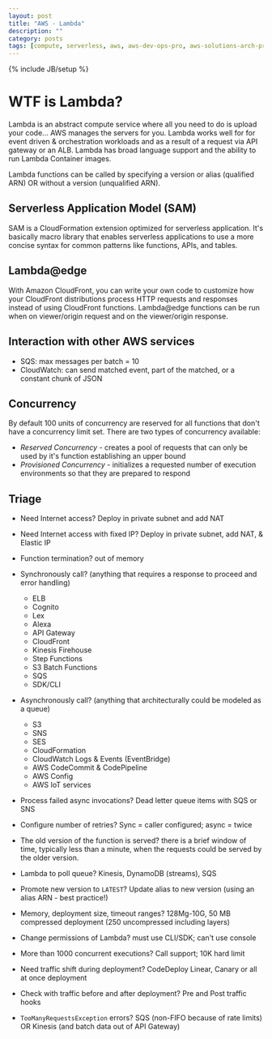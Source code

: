 ```yaml
---
layout: post
title: "AWS - Lambda"
description: ""
category: posts
tags: [compute, serverless, aws, aws-dev-ops-pro, aws-solutions-arch-pro, app-integration]
---
```

{% include JB/setup %}

# WTF is Lambda?
Lambda is an abstract compute service where all you need to do is upload your code... AWS manages the servers for you. Lambda works well for for event driven &amp; orchestration workloads and as a result of a request via API gateway or an ALB. Lambda has broad language support and the ability to run Lambda Container images.

Lambda functions can be called by specifying a version or alias (qualified ARN) OR without a version (unqualified ARN).

## Serverless Application Model (SAM)
SAM is a CloudFormation extension optimized for serverless application. It's basically macro library that enables serverless applications to use a more concise syntax for common patterns like functions, APIs, and tables.

## Lambda@edge
With Amazon CloudFront, you can write your own code to customize how your CloudFront distributions process HTTP requests and responses instead of using CloudFront functions. Lambda@edge functions can be run when on viewer/origin request and on the viewer/origin response.

## Interaction with other AWS services
- SQS: max messages per batch = 10 
- CloudWatch: can send matched event, part of the matched, or a constant chunk of JSON

## Concurrency
By default 100 units of concurrency are reserved for all functions that don't have a concurrency limit set. There are two types of concurrency available: 
- _Reserved Concurrency_ - creates a pool of requests that can only be used by it's function establishing an upper bound
- _Provisioned Concurrency_ - initializes a requested number of execution environments so that they are prepared to respond 

## Triage
- Need Internet access? Deploy in private subnet and add NAT 
- Need Internet access with fixed IP? Deploy in private subnet, add NAT, &amp; Elastic IP
- Function termination? out of memory
- Synchronously call? (anything that requires a response to proceed and error handling)
    * ELB
    * Cognito
    * Lex
    * Alexa
    * API Gateway
    * CloudFront
    * Kinesis Firehouse
    * Step Functions
    * S3 Batch Functions
    * SQS
    * SDK/CLI

- Asynchronously call? (anything that architecturally could be modeled as a queue)
   * S3
   * SNS
   * SES
   * CloudFormation
   * CloudWatch Logs &amp; Events (EventBridge)
   * AWS CodeCommit &amp; CodePipeline
   * AWS Config
   * AWS IoT services 

- Process failed async invocations? Dead letter queue items with SQS or SNS
- Configure number of retries? Sync = caller configured; async = twice
- The old version of the function is served? there is a brief window of time, typically less than a minute, when the requests could be served by the older version.
- Lambda to poll queue? Kinesis, DynamoDB (streams), SQS
- Promote new version to `LATEST`? Update alias to new version (using an alias ARN - best practice!)
- Memory, deployment size, timeout ranges? 128Mg-10G, 50 MB compressed deployment (250 uncompressed including layers)
- Change permissions of Lambda? must use CLI/SDK; can't use console
- More than 1000 concurrent executions? Call support; 10K hard limit
- Need traffic shift during deployment? CodeDeploy Linear, Canary or all at once deployment
- Check with traffic before and after deployment? Pre and Post traffic hooks
- `TooManyRequestsException` errors? SQS (non-FIFO because of rate limits) OR Kinesis (and batch data out of API Gateway)
